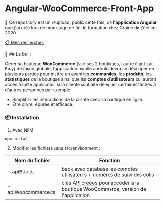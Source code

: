# Angular-WooCommerce-Front-App

:iphone: Ce repository est un réupload, public cette fois, de **l'application Angular** que j'ai créé lors de mon stage de fin de formation chez Graine de Zèle en 2020.

[:clipboard: Mes recherches](https://start.me/p/nRg0pn/dwwm-stage-cindy)

:round_pushpin: ## Le but :

Gérer sa boutique **WooCommerce** (voir ses 2 boutiques, l’autre étant sur Etsy) de façon globale, l’application mobile android devra se découper en plusieurs parties pour mettre en avant les **commandes**, les **produits**, les **statistiques** de la boutique ainsi que les **comptes d’utilisateurs** qui auront accès à cette application si la cliente souhaite déléguer certaines tâches à d’autres personnes par exemple.

- Simplifier les interactions de la cliente avec sa boutique en ligne. 
- Être claire, épurée et efficace.

###  :package: Installation
1. Avec NPM

 `
 npm install
 `


2. Modifier les fichiers sans src/environment :

Nom du fichier       |   Fonction
---------------------|---------------
- apiBdd.ts          | back avec database les comptes utilisateurs + numéros de suivi des colis
- apiWoocommerce.ts  | clés [API créées](https://docs.woocommerce.com/document/woocommerce-rest-api/) pour accéder à la boutique WooCommerce, version de l'application
